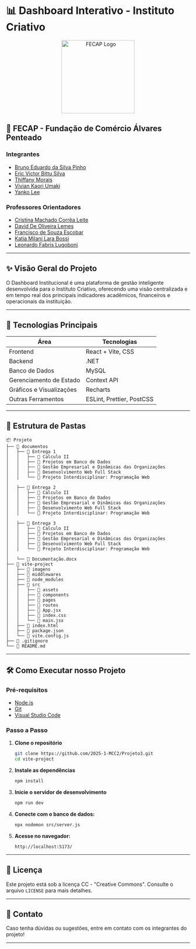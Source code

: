 # 📊 Dashboard Interativo - Instituto Criativo

<p align="center">
  <img src="https://camo.githubusercontent.com/f792fb9773905cab093295f28e2251e854dec3210920fb641c8acaab068f701c/68747470733a2f2f656e637279707465642d74626e302e677374617469632e636f6d2f696d616765733f713d74626e3a414e6439476352685a5072526138394b6d61305a5a6f67786d3070692d74436e5f544c4b65484756787977702d4c584146475233423144506f75414a5948674b5a4756305854456634414526757371703d434155" alt="FECAP Logo" width="200">
</p>

## 🌟 FECAP - Fundação de Comércio Álvares Penteado

### Integrantes
- <a href="https://www.linkedin.com/in/bruno-eduardo-4b10b012a/">Bruno Eduardo da Silva Pinho</a>
- <a href="https://www.linkedin.com/in/eric-victor-bittu-silva-014a5b2b5/">Eric Victor Bittu Silva</a>
- <a href="https://www.linkedin.com/in/thiffany-morais/">Thiffany Morais</a>
- <a href="https://www.linkedin.com/in/vivian-umaki-994686339/">Vivian Kaori Umaki</a>
- <a href="https://www.linkedin.com/in/yanko-lee-b3851a317/">Yanko Lee</a>

### Professores Orientadores  
- <a href="https://www.linkedin.com/in/cristina-machado-corr%C3%AAa-leite-630309160/">Cristina Machado Corrêa Leite</a> 
- <a href="https://www.linkedin.com/in/dolemes/">David De Oliveira Lemes</a> 
- <a href="https://www.linkedin.com/in/francisco-escobar/">Francisco de Souza Escobar</a> 
- <a href="https://www.linkedin.com/in/katia-bossi/">Katia Milani Lara Bossi</a> 
- <a href="https://www.linkedin.com/in/leonardo-fabris-lugoboni-a3369416/">Leonardo Fabris Lugoboni</a>

---

## ✨ Visão Geral do Projeto

O Dashboard Institucional é uma plataforma de gestão inteligente desenvolvida para o Instituto Criativo, oferecendo uma visão centralizada e em tempo real dos principais indicadores acadêmicos, financeiros e operacionais da instituição.

---

## 🚀 Tecnologias Principais

| Área               | Tecnologias                    |
|--------------------|--------------------------------|
| Frontend           | React + Vite, CSS              |
| Backend            | .NET                           |
| Banco de Dados     | MySQL                          |
| Gerenciamento de Estado | Context API                |
| Gráficos e Visualizações | Recharts                 |
| Outras Ferramentos | ESLint, Prettier, PostCSS      |

---

## 📂 Estrutura de Pastas
```
📦 Projeto
├── 📂 documentos  
│   ├── 📂 Entrega 1  
│   │   ├── 📂 Calculo II  
│   │   ├── 📂 Projetos em Banco de Dados  
│   │   ├── 📂 Gestão Empresarial e Dinâmicas das Organizações  
│   │   ├── 📂 Desenvolvimento Web Full Stack  
│   │   └── 📂 Projeto Interdisciplinar: Programação Web  
│  
│   ├── 📂 Entrega 2  
│   │   ├── 📂 Calculo II  
│   │   ├── 📂 Projetos em Banco de Dados  
│   │   ├── 📂 Gestão Empresarial e Dinâmicas das Organizações  
│   │   ├── 📂 Desenvolvimento Web Full Stack  
│   │   └── 📂 Projeto Interdisciplinar: Programação Web  
│  
│   ├── 📂 Entrega 3  
│   │   ├── 📂 Calculo II  
│   │   ├── 📂 Projetos em Banco de Dados  
│   │   ├── 📂 Gestão Empresarial e Dinâmicas das Organizações  
│   │   ├── 📂 Desenvolvimento Web Full Stack  
│   │   └── 📂 Projeto Interdisciplinar: Programação Web  
│  
│   └── 📄 Documentação.docx  
├── 📂 vite-project
│   ├── 📂 imagens 
│   ├── 📂 middlewares          
│   ├── 📂 node_modules          
│   ├── 📂 src              
│   │   ├── 📂 assets      
│   │   ├── 📂 components  
│   │   ├── 📂 pages      
│   │   ├── 📂 routes          
│   │   ├── 📄 App.jsx      
│   │   ├── 📄 index.css    
│   │   └── 📄 main.jsx     
│   ├── 📄 index.html            
│   ├── 📄 package.json             
│   └── 📄 vite.config.js  
├── 📄 .gitignore 
└── 📄 README.md        
```

---

## 🛠️ Como Executar nosso Projeto

### Pré-requisitos
- [Node.js](https://nodejs.org/)
- [Git](https://git-scm.com/)
- [Visual Studio Code](https://code.visualstudio.com/)

### Passo a Passo

1. **Clone o repositório**
   ```sh
   git clone https://github.com/2025-1-MCC2/Projeto3.git
   cd vite-project
   ```

2. **Instale as dependências**
   ```sh
   npm install
   ```

3. **Inicie o servidor de desenvolvimento**
   ```sh
   npm run dev
   ```

4. **Conecte com o banco de dados:**
   ```sh
   npx nodemon src/server.js
   ```

5. **Acesse no navegador:**
   ```
   http://localhost:5173/
   ```

---

## 📜 Licença

Este projeto está sob a licença CC - "Creative Commons". Consulte o arquivo `LICENSE` para mais detalhes.

---

## 📌 Contato

Caso tenha dúvidas ou sugestões, entre em contato com os integrantes do projeto!

---